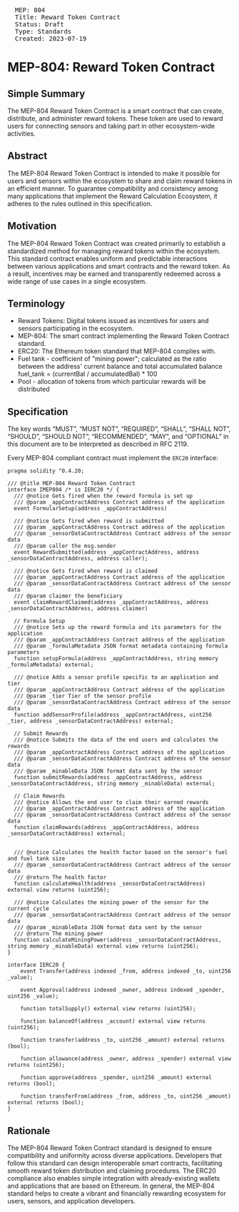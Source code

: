 <pre>
  MEP: 804
  Title: Reward Token Contract
  Status: Draft
  Type: Standards
  Created: 2023-07-19
</pre>

# MEP-804: Reward Token Contract

## Simple Summary
The MEP-804 Reward Token Contract is a smart contract that can create, distribute, and administer reward tokens. These token are used to reward users for connecting sensors and taking part in other ecosystem-wide activities.

## Abstract
The MEP-804 Reward Token Contract is intended to make it possible for users and sensors within the ecosystem to share and claim reward tokens in an efficient manner. To guarantee compatibility and consistency among many applications that implement the Reward Calculation Ecosystem, it adheres to the rules outlined in this specification.

## Motivation
The MEP-804 Reward Token Contract was created primarily to establish a standardized method for managing reward tokens within the ecosystem. This standard contract enables uniform and predictable interactions between various applications and smart contracts and the reward token. As a result, incentives may be earned and transparently redeemed across a wide range of use cases in a single ecosystem.

## Terminology
- Reward Tokens: Digital tokens issued as incentives for users and sensors participating in the ecosystem.
- MEP-804: The smart contract implementing the Reward Token Contract standard.
- ERC20: The Ethereum token standard that MEP-804 complies with.
- Fuel tank - coefficient of "mining power"; calculated as the ratio between the address' current balance and total accumulated balance
fuel_tank = (currentBal / accumulatedBal) * 100
- Pool - allocation of tokens from which particular rewards will be distributed

## Specification

The key words “MUST”, “MUST NOT”, “REQUIRED”, “SHALL”, “SHALL NOT”, “SHOULD”, “SHOULD NOT”, “RECOMMENDED”, “MAY”, and “OPTIONAL” in this document are to be interpreted as described in RFC 2119.

Every MEP-804 compliant contract must implement the `ERC20` interface:

```solidity=
pragma solidity ^0.4.20;

/// @title MEP-804 Reward Token Contract
interface IMEP804 /* is IERC20 */ {
  /// @notice Gets fired when the reward formula is set up
  /// @param _appContractAddress Contract address of the application
  event FormularSetup(address _appContractAddress)

  /// @notice Gets fired when reward is submitted
  /// @param _appContractAddress Contract address of the application
  /// @param _sensorDataContractAddress Contract address of the sensor data
  /// @param caller the msg.sender
  event RewardSubmitted(address _appContractAddress, address _sensorDataContractAddress, address caller);

  /// @notice Gets fired when reward is claimed
  /// @param _appContractAddress Contract address of the application
  /// @param _sensorDataContractAddress Contract address of the sensor data
  /// @param claimer the beneficiary
  event claimRewardClaimed(address _appContractAddress, address _sensorDataContractAddress, address claimer)

  // Formula Setup
  /// @notice Sets up the reward formula and its parameters for the application
  /// @param _appContractAddress Contract address of the application
  /// @param _formulaMetadata JSON format metadata containing formula parameters
  function setupFormula(address _appContractAddress, string memory _formulaMetadata) external;

  /// @notice Adds a sensor profile specific to an application and tier
  /// @param _appContractAddress Contract address of the application
  /// @param _tier Tier of the sensor profile
  /// @param _sensorDataContractAddress Contract address of the sensor data
  function addSensorProfile(address _appContractAddress, uint256 _tier, address _sensorDataContractAddress) external;

  // Submit Rewards
  /// @notice Submits the data of the end users and calculates the rewards
  /// @param _appContractAddress Contract address of the application
  /// @param _sensorDataContractAddress Contract address of the sensor data
  /// @param _minableData JSON format data sent by the sensor
  function submitRewards(address _appContractAddress, address _sensorDataContractAddress, string memory _minableData) external;

  // Claim Rewards
  /// @notice Allows the end user to claim their earned rewards
  /// @param _appContractAddress Contract address of the application
  /// @param _sensorDataContractAddress Contract address of the sensor data
  function claimRewards(address _appContractAddress, address _sensorDataContractAddress) external;


  /// @notice Calculates the health factor based on the sensor's fuel and fuel tank size
  /// @param _sensorDataContractAddress Contract address of the sensor data
  /// @return The health factor
  function calculateHealth(address _sensorDataContractAddress) external view returns (uint256);

  /// @notice Calculates the mining power of the sensor for the current cycle
  /// @param _sensorDataContractAddress Contract address of the sensor data
  /// @param _minableData JSON format data sent by the sensor
  /// @return The mining power
  function calculateMiningPower(address _sensorDataContractAddress, string memory _minableData) external view returns (uint256);
}

interface IERC20 {
    event Transfer(address indexed _from, address indexed _to, uint256 _value);

    event Approval(address indexed _owner, address indexed _spender, uint256 _value);

    function totalSupply() external view returns (uint256);

    function balanceOf(address _account) external view returns (uint256);

    function transfer(address _to, uint256 _amount) external returns (bool);

    function allowance(address _owner, address _spender) external view returns (uint256);

    function approve(address _spender, uint256 _amount) external returns (bool);

    function transferFrom(address _from, address _to, uint256 _amount) external returns (bool);
}
```

## Rationale

The MEP-804 Reward Token Contract standard is designed to ensure  compatibility and uniformity across diverse applications. Developers that follow this standard can design interoperable smart contracts, facilitating smooth reward token distribution and claiming procedures. The ERC20 compliance also enables simple integration with already-existing wallets and applications that are based on Ethereum. In general, the MEP-804 standard helps to create a vibrant and financially rewarding ecosystem for users, sensors, and application developers.
